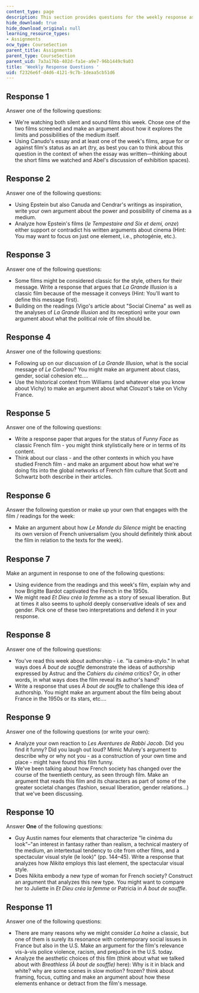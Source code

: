 ```yaml
---
content_type: page
description: This section provides questions for the weekly response assignments.
hide_download: true
hide_download_original: null
learning_resource_types:
- Assignments
ocw_type: CourseSection
parent_title: Assignments
parent_type: CourseSection
parent_uid: 7a3a176b-402d-fa1e-a9e7-96b1449c9a03
title: 'Weekly Response Questions '
uid: f2326e6f-d4d6-4121-9c7b-1deaa5cb51d6
---
```


Response 1
----------

Answer one of the following questions:

*   We're watching both silent and sound films this week. Chose one of the two films screened and make an argument about how it explores the limits and possibilities of the medium itself.
*   Using Canudo's essay and at least one of the week's films, argue for or against film's status as an art (try, as best you can to think about this question in the context of when the essay was written—thinking about the short films we watched and Abel's discussion of exhibition spaces).

Response 2
----------

Answer one of the following questions:

*   Using Epstein but also Canuda and Cendrar's writings as inspiration, write your own argument about the power and possibility of cinema as a medium.
*   Analyze how Epstein's films (_le Tempestaire and Six et demi, onze_) either support or contradict his written arguments about cinema (Hint: You may want to focus on just one element, i.e., photogénie, etc.).

Response 3
----------

Answer one of the following questions:

*   Some films might be considered classic for the style, others for their message. Write a response that argues that _La Grande Illusion_ is a classic film because of the message it conveys (Hint: You'll want to define this message first).
*   Building on the readings (Vigo's article about "Social Cinema" as well as the analyses of _La Grande Illusion_ and its reception) write your own argument about what the political role of film should be.

Response 4
----------

Answer one of the following questions:

*   Following up on our discussion of _La Grande Illusion_, what is the social message of _Le Corbeau_? You might make an argument about class, gender, social cohesion etc....
*   Use the historical context from Williams (and whatever else you know about Vichy) to make an argument about what Clouzot's take on Vichy France.

Response 5
----------

Answer one of the following questions:

*   Write a response paper that argues for the status of _Funny Face_ as classic French film - you might think stylistically here or in terms of its content.
*   Think about our class - and the other contexts in which you have studied French film - and make an argument about how what we're doing fits into the global networks of French film culture that Scott and Schwartz both describe in their articles.

Response 6
----------

Answer the following question or make up your own that engages with the film / readings for the week:

*   Make an argument about how _Le Monde du Silence_ might be enacting its own version of French universalism (you should definitely think about the film in relation to the texts for the week).

Response 7
----------

Make an argument in response to one of the following questions:

*   Using evidence from the readings and this week's film, explain why and how Brigitte Bardot captivated the French in the 1950s.
*   We might read _Et Dieu créa la femme_ as a story of sexual liberation. But at times it also seems to uphold deeply conservative ideals of sex and gender. Pick one of these two interpretations and defend it in your response.

Response 8
----------

Answer one of the following questions:

*   You've read this week about authorship - i.e. "la caméra-stylo." In what ways does _À bout de souffle_ demonstrate the ideas of authorship expressed by Astruc and the _Cahiers du cinéma_ critics? Or, in other words, in what ways does the film reveal its author's hand?
*   Write a response that uses _À bout de souffle_ to challenge this idea of authorship. You might make an argument about the film being about France in the 1950s or its stars, etc....

Response 9
----------

Answer one of the following questions (or write your own):

*   Analyze your own reaction to _Les Aventures de Rabbi Jacob_. Did you find it funny? Did you laugh out loud? Mimic Mulvey's argument to describe why or why not you - as a construction of your own time and place - might have found this film funny.
*   We've been talking about how French society has changed over the course of the twentieth century, as seen through film. Make an argument that reads this film and its characters as part of some of the greater societal changes (fashion, sexual liberation, gender relations...) that we've been discussing.

Response 10
-----------

Answer **One** of the following questions:

*   Guy Austin names four elements that characterize "le cinéma du look"–"an interest in fantasy rather than realism, a technical mastery of the medium, an intertextual tendency to cite from other films, and a spectacular visual style (le look)" (pp. 144–45). Write a response that analyzes how _Nikita_ employs this last element, the spectacular visual style.
*   Does Nikita embody a new type of woman for French society? Construct an argument that analyzes this new type. You might want to compare her to Juliette in _Et Dieu créa la femme_ or Patricia in _À bout de souffle_.

Response 11
-----------

Answer one of the following questions:

*   There are many reasons why we might consider _La haine_ a classic, but one of them is surely its resonance with contemporary social issues in France but also in the U.S. Make an argument for the film's relevance vis-à-vis police violence, racism, and prejudice in the U.S. today.
*   Analyze the aesthetic choices of this film (think about what we talked about with _Breathless (À bout de souffle)_ here): Why is it in black and white? why are some scenes in slow motion? frozen? think about framing, focus, cutting and make an argument about how these elements enhance or detract from the film's message.